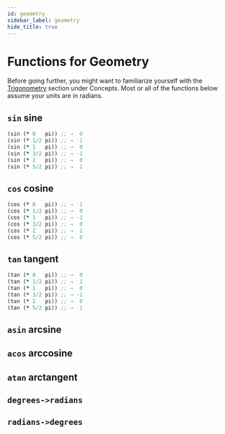 ```yaml
---
id: geometry
sidebar_label: geometry
hide_title: true
---
```


# Functions for Geometry

Before going further, you might want to familiarize yourself with the 
[Trigonometry](trigonometry.md) section under Concepts. Most or all of the
functions below assume your units are in radians.

## `sin` sine

``` clojure
(sin (* 0   pi)) ;; →  0
(sin (* 1/2 pi)) ;; →  1
(sin (* 1   pi)) ;; →  0
(sin (* 3/2 pi)) ;; → -1
(sin (* 2   pi)) ;; →  0
(sin (* 5/2 pi)) ;; →  1
```

## `cos` cosine

``` clojure
(cos (* 0   pi)) ;; →  1
(cos (* 1/2 pi)) ;; →  0
(cos (* 1   pi)) ;; → -1
(cos (* 3/2 pi)) ;; →  0
(cos (* 2   pi)) ;; →  1
(cos (* 5/2 pi)) ;; →  0
```

## `tan` tangent

``` clojure
(tan (* 0   pi)) ;; →  0
(tan (* 1/2 pi)) ;; →  1
(tan (* 1   pi)) ;; →  0
(tan (* 3/2 pi)) ;; → -1
(tan (* 2   pi)) ;; →  0
(tan (* 5/2 pi)) ;; →  1
```

## `asin` arcsine

## `acos` arccosine

## `atan` arctangent

## `degrees->radians`

## `radians->degrees`
